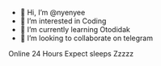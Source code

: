 - 👋 Hi, I’m @nyenyee
- 👀 I’m interested in Coding
- 🌱 I’m currently learning Otodidak
- 💞️ I’m looking to collaborate on telegram

Online 24 Hours Expect sleeps Zzzzz

